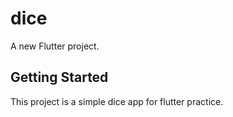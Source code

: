 # dice

A new Flutter project.

## Getting Started

This project is a simple dice app for flutter practice.